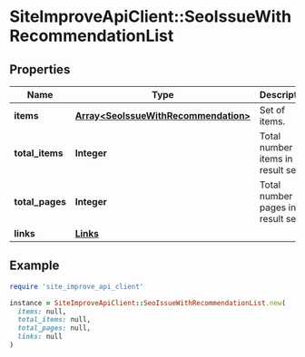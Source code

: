 # SiteImproveApiClient::SeoIssueWithRecommendationList

## Properties

| Name | Type | Description | Notes |
| ---- | ---- | ----------- | ----- |
| **items** | [**Array&lt;SeoIssueWithRecommendation&gt;**](SeoIssueWithRecommendation.md) | Set of items. |  |
| **total_items** | **Integer** | Total number of items in result set. |  |
| **total_pages** | **Integer** | Total number of pages in result set. |  |
| **links** | [**Links**](Links.md) |  | [optional] |

## Example

```ruby
require 'site_improve_api_client'

instance = SiteImproveApiClient::SeoIssueWithRecommendationList.new(
  items: null,
  total_items: null,
  total_pages: null,
  links: null
)
```

